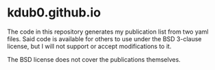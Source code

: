 # kdub0.github.io

The code in this repository generates my publication list from two yaml files.  Said code is available for others to use under the BSD 3-clause license, but I will not support or accept modifications to it.

The BSD license does not cover the publications themselves.
